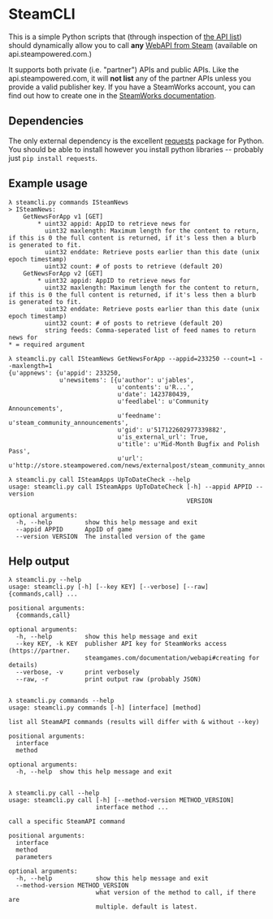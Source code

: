 # SteamCLI

This is a simple Python scripts that (through inspection of [the API list][api-list]) should dynamically
allow you to call **any** [WebAPI from Steam][webapi-docs] (available on api.steampowered.com.)

It supports both private (i.e. "partner") APIs and public APIs. Like the api.steampowered.com, it will
**not list** any of the partner APIs unless you provide a valid publisher key. If you have a SteamWorks
account, you can find out how to create one in the [SteamWorks documentation][publisherkey-docs].

## Dependencies

The only external dependency is the excellent [requests][requests] package for Python.
You should be able to install however you install python libraries -- probably just `pip install requests`.

## Example usage

    λ steamcli.py commands ISteamNews
    > ISteamNews:
        GetNewsForApp v1 [GET]
            * uint32 appid: AppID to retrieve news for
              uint32 maxlength: Maximum length for the content to return, if this is 0 the full content is returned, if it's less then a blurb is generated to fit.
              uint32 enddate: Retrieve posts earlier than this date (unix epoch timestamp)
              uint32 count: # of posts to retrieve (default 20)
        GetNewsForApp v2 [GET]
            * uint32 appid: AppID to retrieve news for
              uint32 maxlength: Maximum length for the content to return, if this is 0 the full content is returned, if it's less then a blurb is generated to fit.
              uint32 enddate: Retrieve posts earlier than this date (unix epoch timestamp)
              uint32 count: # of posts to retrieve (default 20)
              string feeds: Comma-seperated list of feed names to return news for
    * = required argument

    λ steamcli.py call ISteamNews GetNewsForApp --appid=233250 --count=1 --maxlength=1
    {u'appnews': {u'appid': 233250,
                  u'newsitems': [{u'author': u'jables',
                                  u'contents': u'R...',
                                  u'date': 1423780439,
                                  u'feedlabel': u'Community Announcements',
                                  u'feedname': u'steam_community_announcements',
                                  u'gid': u'517122602977339882',
                                  u'is_external_url': True,
                                  u'title': u'Mid-Month Bugfix and Polish Pass',
                                  u'url': u'http://store.steampowered.com/news/externalpost/steam_community_announcements/517122602977339882'}]}}

    λ steamcli.py call ISteamApps UpToDateCheck --help
    usage: steamcli.py call ISteamApps UpToDateCheck [-h] --appid APPID --version
                                                     VERSION

    optional arguments:
      -h, --help         show this help message and exit
      --appid APPID      AppID of game
      --version VERSION  The installed version of the game

## Help output

    λ steamcli.py --help
    usage: steamcli.py [-h] [--key KEY] [--verbose] [--raw] {commands,call} ...

    positional arguments:
      {commands,call}

    optional arguments:
      -h, --help         show this help message and exit
      --key KEY, -k KEY  publisher API key for SteamWorks access (https://partner.
                         steamgames.com/documentation/webapi#creating for details)
      --verbose, -v      print verbosely
      --raw, -r          print output raw (probably JSON)


    λ steamcli.py commands --help
    usage: steamcli.py commands [-h] [interface] [method]

    list all SteamAPI commands (results will differ with & without --key)

    positional arguments:
      interface
      method

    optional arguments:
      -h, --help  show this help message and exit


    λ steamcli.py call --help
    usage: steamcli.py call [-h] [--method-version METHOD_VERSION]
                            interface method ...

    call a specific SteamAPI command

    positional arguments:
      interface
      method
      parameters

    optional arguments:
      -h, --help            show this help message and exit
      --method-version METHOD_VERSION
                            what version of the method to call, if there are
                            multiple. default is latest.


[requests]: http://docs.python-requests.org/en/latest/
[api-list]: https://api.steampowered.com/ISteamWebAPIUtil/GetSupportedAPIList/v0001/
[webapi-docs]: https://partner.steamgames.com/documentation/webapi
[publisherkey-docs]: https://partner.steamgames.com/documentation/webapi#creating
